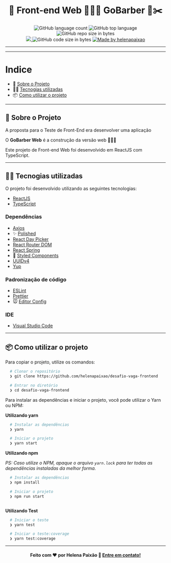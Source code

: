 <h1 align="center">
  🚀️ Front-end Web 💈️💇‍♂️️ GoBarber 💅️✂️
</h1>

<p align="center">
  <img alt="GitHub language count" src="https://img.shields.io/github/languages/count/helenapaixao/gobarber-web">

  <img alt="GitHub top language" src="https://img.shields.io/github/languages/top/helenapaixao/gobarber-web?logo=typescript">

  <img alt="GitHub repo size in bytes" src="https://img.shields.io/github/repo-size/helenapaixao/gobarber-web?color=green">

  <br>

  <a href="https://www.codacy.com/manual/jerp86/gobarber-web?utm_source=github.com&amp;utm_medium=referral&amp;utm_content=jerp86/gobarber-web&amp;utm_campaign=Badge_Grade">
    <img src="https://app.codacy.com/project/badge/Grade/6dd6b46abeb14e99935a2b9ac5c6ede2"/>
  </a>

  <img alt="GitHub code size in bytes" src="https://img.shields.io/github/last-commit/helenapaixao/gobarber-web">

  <a href="https://www.linkedin.com/in/helenapaixao/">
    <img alt="Made by helenapaixao" src="https://img.shields.io/badge/made%20by-helenapaixao-%2304D361">
  </a>
</p>

---


---

# Indice

- :rocket: [Sobre o Projeto](#rocket-sobre-o-projeto)
- 👨‍💻️ [Tecnogias utilizadas](#%EF%B8%8F-tecnogias-utilizadas)
- 📦️ [Como utilizar o projeto](#%EF%B8%8F-como-utilizar-o-projeto)


---

## :rocket: Sobre o Projeto

A proposta para o  Teste de Front-End era desenvolver uma aplicação

O **GoBarber Web** é a construção da versão web  💈️💇‍♂️️

Este projeto de Front-end Web foi desenvolvido em ReactJS com TypeScript.

---

## 👨‍💻️ Tecnogias utilizadas

O projeto foi desenvolvido utilizando as seguintes tecnologias:

- [ReactJS](https://reactjs.org/)
- [TypeScript](https://www.typescriptlang.org/)

### Dependências

  - [Axios](https://github.com/axios/axios)
  - :sparkles: [Polished](https://polished.js.org/)
  - [React Day Picker](https://react-day-picker.js.org/)
  - [React Router DOM](https://github.com/ReactTraining/react-router#readme)
  - [React Spring](https://www.react-spring.io/)
  - :nail_care: [Styled Components](https://styled-components.com/)
  - [UUIDv4](https://github.com/thenativeweb/uuidv4#readme)
  - [Yup](https://github.com/jquense/yup)

### Padronização de código

  - [ESLint](https://eslint.org/)
  - [Prettier](https://prettier.io/)
  - :mouse: [Editor Config](https://editorconfig.org/)

### IDE

  - [Visual Studio Code](https://code.visualstudio.com/)

---

## 📦️ Como utilizar o projeto

Para copiar o projeto, utilize os comandos:

```bash
  # Clonar o repositório
  ❯ git clone https://github.com/helenapaixao/desafio-vaga-frontend

  # Entrar no diretório
  ❯ cd desafio-vaga-frontend

```
Para instalar as dependências e iniciar o projeto, você pode utilizar o Yarn ou NPM:

**Utilizando yarn**

```bash
  # Instalar as dependências
  ❯ yarn

  # Iniciar o projeto
  ❯ yarn start
```

**Utilizando npm**

*PS: Caso utilize o NPM, apaque o arquivo `yarn.lock` para ter todas as dependências instaladas da melhor forma.*

```bash
  # Instalar as dependências
  ❯ npm install

  # Iniciar o projeto
  ❯ npm run start
```

```
```
**Utilizando Test**


```bash
  # Iniciar o teste
  ❯ yarn test

  # Iniciar o teste:coverage
  ❯ yarn test:coverage

```

---


<h4 align="center">
  Feito com ❤️ por Helena Paixão 👋️ <a href="hp.helenapaixao@gmail.com">Entre em contato!</a>
</h4>


